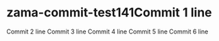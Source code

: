 # zama-commit-test141Commit 1 line
Commit 2 line
Commit 3 line
Commit 4 line
Commit 5 line
Commit 6 line
